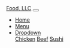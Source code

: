 
<!DOCTYPE html>
<html>
<head>
  <title>Food, LLC</title>
  <link rel="stylesheet" href="https://maxcdn.bootstrapcdn.com/bootstrap/4.5.2/css/bootstrap.min.css">
  <style>
    .navbar {
      margin-bottom: 1000px;
    }
  </style>
</head>
<body>

<nav class="navbar navbar-expand-lg navbar-light bg-light fixed-top">
  <div class="container">
    <a class="navbar-brand" href="#">Food, LLC</a>
    <button class="navbar-toggler" type="button" data-toggle="collapse" data-target="#navbarNav" aria-controls="navbarNav" aria-expanded="false" aria-label="Toggle navigation">
      <span class="navbar-toggler-icon"></span>
    </button>
    <div class="collapse navbar-collapse" id="navbarNav">
      <ul class="navbar-nav ml-auto">
        <li class="nav-item active">
          <a class="nav-link" href="#">Home</a>
        </li>
        <li class="nav-item">
          <a class="nav-link" href="#">Menu</a>
        </li>
        <li class="nav-item dropdown">
          <a class="nav-link dropdown-toggle" href="#" id="navbarDropdown" role="button" data-toggle="dropdown" aria-haspopup="true" aria-expanded="false">
            Dropdown
          </a>
          <div class="dropdown-menu" aria-labelledby="navbarDropdown">
            <a class="dropdown-item" href="#">Chicken</a>
            <a class="dropdown-item" href="#">Beef</a>
            <a class="dropdown-item" href="#">Sushi</a>
          </div>
        </li>
      </ul>
    </div>
  </div>
</nav>

<div class="container">
  <!-- Content of the website goes here -->
</div>

<script src="https://code.jquery.com/jquery-3.5.1.slim.min.js"></script>
<script src="https://cdn.jsdelivr.net/npm/@popperjs/core@2.9.3/dist/umd/popper.min.js"></script>
<script src="https://maxcdn.bootstrapcdn.com/bootstrap/4.5.2/js/bootstrap.min.js"></script>

</body>
</html>
